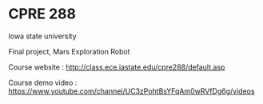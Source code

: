 # CPRE 288

Iowa state university

Final project, Mars Exploration Robot

Course website : 
http://class.ece.iastate.edu/cpre288/default.asp

Course demo video : 
https://www.youtube.com/channel/UC3zPohtBsYFqAm0wRVfDg6g/videos
